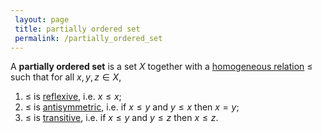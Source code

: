 ```yaml
---
 layout: page
 title: partially ordered set
 permalink: /partially_ordered_set
---
```

A **partially ordered set** is a set $X$ together with a [homogeneous relation](https://defsmath.github.io/DefsMath/homogeneous_relation) $\leq$ such that for all $x,y,z\in X$,
1. $\leq$ is [reflexive](https://defsmath.github.io/DefsMath/reflexive), i.e. $x\leq x$;
2. $\leq$ is [antisymmetric](https://defsmath.github.io/DefsMath/antisymmetric), i.e. if $x\leq y$ and $y\leq x$ then $x=y$;
3. $\leq$ is [transitive](https://defsmath.github.io/DefsMath/transitive), i.e. if $x\leq y$ and $y\leq z$ then $x\leq z$.